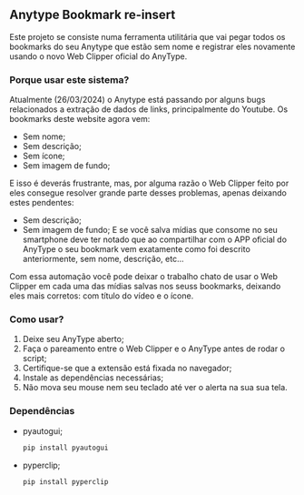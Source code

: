 ## Anytype Bookmark re-insert

Este projeto se consiste numa ferramenta utilitária que vai pegar todos os bookmarks do seu Anytype
que estão sem nome e registrar eles novamente usando o novo Web Clipper oficial do AnyType.

### Porque usar este sistema?

Atualmente (26/03/2024) o Anytype está passando por alguns bugs relacionados a extração de dados
de links, principalmente do Youtube. Os bookmarks deste website agora vem:
- Sem nome;
- Sem descrição;
- Sem ícone;
- Sem imagem de fundo;

E isso é deverás frustrante, mas, por alguma razão o Web Clipper feito por eles consegue resolver
grande parte desses problemas, apenas deixando estes pendentes:
- Sem descrição;
- Sem imagem de fundo;
E se você salva mídias que consome no seu smartphone deve ter notado que ao compartilhar com o APP
oficial do AnyType o seu bookmark vem exatamente como foi descrito anteriormente, sem nome, descrição, etc...

Com essa automação você pode deixar o trabalho chato de usar o Web Clipper em cada uma das mídias salvas
nos seuss bookmarks, deixando eles mais corretos: com título do vídeo e o ícone.

### Como usar?

1. Deixe seu AnyType aberto;
2. Faça o pareamento entre o Web Clipper e o AnyType antes de rodar o script;
3. Certifique-se que a extensão está fixada no navegador;
4. Instale as dependências necessárias;
5. Não mova seu mouse nem seu teclado até ver o alerta na sua sua tela.

### Dependências

- pyautogui;
    ```bash
    pip install pyautogui
    ```
- pyperclip;
    ```bash
    pip install pyperclip
    ```